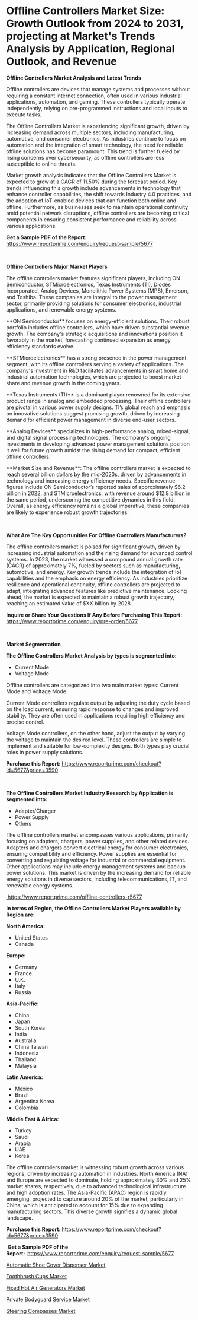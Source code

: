 <p><h1>Offline Controllers Market Size: Growth Outlook from 2024 to 2031, projecting at Market's Trends Analysis by Application, Regional Outlook, and Revenue</h1></p><p><strong>Offline Controllers Market Analysis and Latest Trends</strong></p>
<p><p>Offline controllers are devices that manage systems and processes without requiring a constant internet connection, often used in various industrial applications, automation, and gaming. These controllers typically operate independently, relying on pre-programmed instructions and local inputs to execute tasks.</p><p>The Offline Controllers Market is experiencing significant growth, driven by increasing demand across multiple sectors, including manufacturing, automotive, and consumer electronics. As industries continue to focus on automation and the integration of smart technology, the need for reliable offline solutions has become paramount. This trend is further fueled by rising concerns over cybersecurity, as offline controllers are less susceptible to online threats.</p><p>Market growth analysis indicates that the Offline Controllers Market is expected to grow at a CAGR of 11.50% during the forecast period. Key trends influencing this growth include advancements in technology that enhance controller capabilities, the shift towards Industry 4.0 practices, and the adoption of IoT-enabled devices that can function both online and offline. Furthermore, as businesses seek to maintain operational continuity amid potential network disruptions, offline controllers are becoming critical components in ensuring consistent performance and reliability across various applications.</p></p>
<p><strong>Get a Sample PDF of the Report:&nbsp;</strong> <a href="https://www.reportprime.com/enquiry/request-sample/5677">https://www.reportprime.com/enquiry/request-sample/5677</a></p>
<p>&nbsp;</p>
<p><strong>Offline Controllers Major Market Players</strong></p>
<p><p>The offline controllers market features significant players, including ON Semiconductor, STMicroelectronics, Texas Instruments (TI), Diodes Incorporated, Analog Devices, Monolithic Power Systems (MPS), Emerson, and Toshiba. These companies are integral to the power management sector, primarily providing solutions for consumer electronics, industrial applications, and renewable energy systems.</p><p>**ON Semiconductor** focuses on energy-efficient solutions. Their robust portfolio includes offline controllers, which have driven substantial revenue growth. The company's strategic acquisitions and innovations position it favorably in the market, forecasting continued expansion as energy efficiency standards evolve.</p><p>**STMicroelectronics** has a strong presence in the power management segment, with its offline controllers serving a variety of applications. The company's investment in R&D facilitates advancements in smart home and industrial automation technologies, which are projected to boost market share and revenue growth in the coming years.</p><p>**Texas Instruments (TI)** is a dominant player renowned for its extensive product range in analog and embedded processing. Their offline controllers are pivotal in various power supply designs. TI’s global reach and emphasis on innovative solutions suggest promising growth, driven by increasing demand for efficient power management in diverse end-user sectors.</p><p>**Analog Devices** specializes in high-performance analog, mixed-signal, and digital signal processing technologies. The company's ongoing investments in developing advanced power management solutions position it well for future growth amidst the rising demand for compact, efficient offline controllers.</p><p>**Market Size and Revenue**: The offline controllers market is expected to reach several billion dollars by the mid-2020s, driven by advancements in technology and increasing energy efficiency needs. Specific revenue figures include ON Semiconductor’s reported sales of approximately $6.2 billion in 2022, and STMicroelectronics, with revenue around $12.8 billion in the same period, underscoring the competitive dynamics in this field. Overall, as energy efficiency remains a global imperative, these companies are likely to experience robust growth trajectories.</p></p>
<p>&nbsp;</p>
<p><strong>What Are The Key Opportunities For Offline Controllers Manufacturers?</strong></p>
<p><p>The offline controllers market is poised for significant growth, driven by increasing industrial automation and the rising demand for advanced control systems. In 2023, the market witnessed a compound annual growth rate (CAGR) of approximately 7%, fueled by sectors such as manufacturing, automotive, and energy. Key growth trends include the integration of IoT capabilities and the emphasis on energy efficiency. As industries prioritize resilience and operational continuity, offline controllers are projected to adapt, integrating advanced features like predictive maintenance. Looking ahead, the market is expected to maintain a robust growth trajectory, reaching an estimated value of $XX billion by 2028.</p></p>
<p><strong>Inquire or Share Your Questions If Any Before Purchasing This Report:</strong> <a href="https://www.reportprime.com/enquiry/pre-order/5677">https://www.reportprime.com/enquiry/pre-order/5677</a></p>
<p>&nbsp;</p>
<p><strong>Market Segmentation</strong></p>
<p><strong>The Offline Controllers Market Analysis by types is segmented into:</strong></p>
<p><ul><li>Current Mode</li><li>Voltage Mode</li></ul></p>
<p><p>Offline controllers are categorized into two main market types: Current Mode and Voltage Mode. </p><p>Current Mode controllers regulate output by adjusting the duty cycle based on the load current, ensuring rapid response to changes and improved stability. They are often used in applications requiring high efficiency and precise control. </p><p>Voltage Mode controllers, on the other hand, adjust the output by varying the voltage to maintain the desired level. These controllers are simple to implement and suitable for low-complexity designs. Both types play crucial roles in power supply solutions.</p></p>
<p><strong>Purchase this Report:&nbsp;</strong><a href="https://www.reportprime.com/checkout?id=5677&price=3590">https://www.reportprime.com/checkout?id=5677&price=3590</a></p>
<p>&nbsp;</p>
<p><strong>The Offline Controllers Market Industry Research by Application is segmented into:</strong></p>
<p><ul><li>Adapter/Charger</li><li>Power Supply</li><li>Others</li></ul></p>
<p><p>The offline controllers market encompasses various applications, primarily focusing on adapters, chargers, power supplies, and other related devices. Adapters and chargers convert electrical energy for consumer electronics, ensuring compatibility and efficiency. Power supplies are essential for converting and regulating voltage for industrial or commercial equipment. Other applications may include energy management systems and backup power solutions. This market is driven by the increasing demand for reliable energy solutions in diverse sectors, including telecommunications, IT, and renewable energy systems.</p></p>
<p><a href="https://www.reportprime.com/offline-controllers-r5677">&nbsp;https://www.reportprime.com/offline-controllers-r5677</a></p>
<p><strong>In terms of Region, the Offline Controllers Market Players available by Region are:</strong></p>
<p>
    <p> <strong> North America: </strong>
        <ul>
            <li>United States</li>
            <li>Canada</li>
        </ul>
        </p> 
    <p> <strong> Europe: </strong>
        <ul>
            <li>Germany</li>
            <li>France</li>
            <li>U.K.</li>
            <li>Italy</li>
            <li>Russia</li>
        </ul>
        </p> 
    <p> <strong> Asia-Pacific: </strong>
        <ul>
            <li>China</li>
            <li>Japan</li>
            <li>South Korea</li>
            <li>India</li>
            <li>Australia</li>
            <li>China Taiwan</li>
            <li>Indonesia</li>
            <li>Thailand</li>
            <li>Malaysia</li>
        </ul>
        </p> 
    <p> <strong> Latin America: </strong>
        <ul>
            <li>Mexico</li>
            <li>Brazil</li>
            <li>Argentina Korea</li>
            <li>Colombia</li>
        </ul>
        </p> 
    <p> <strong> Middle East & Africa: </strong>
        <ul>
            <li>Turkey</li>
            <li>Saudi</li>
            <li>Arabia</li>
            <li>UAE</li>
            <li>Korea</li>
        </ul>
    </p>
    </p>
<p><p>The offline controllers market is witnessing robust growth across various regions, driven by increasing automation in industries. North America (NA) and Europe are expected to dominate, holding approximately 30% and 25% market shares, respectively, due to advanced technological infrastructure and high adoption rates. The Asia-Pacific (APAC) region is rapidly emerging, projected to capture around 20% of the market, particularly in China, which is anticipated to account for 15% due to expanding manufacturing sectors. This diverse growth signifies a dynamic global landscape.</p></p>
<p><strong>Purchase this Report: </strong><a href="https://www.reportprime.com/checkout?id=5677&price=3590">https://www.reportprime.com/checkout?id=5677&price=3590</a></p>
<p>&nbsp;<strong>Get a Sample PDF of the Report:&nbsp;&nbsp;</strong><a href="https://www.reportprime.com/enquiry/request-sample/5677">https://www.reportprime.com/enquiry/request-sample/5677</a></p>
<p><strong></strong></p>
<p><p><a href="https://www.linkedin.com/pulse/global-automatic-shoe-cover-dispenser-market-focus-product-o0xwe?trackingId=wmt2L01WQWaIb0tvYHqhmw%3D%3D">Automatic Shoe Cover Dispenser Market</a></p><p><a href="https://www.linkedin.com/pulse/insights-toothbrush-cups-market-players-size-geographical-l4j2e?trackingId=KUE5UNt2SKClV%2BIzwz49ag%3D%3D">Toothbrush Cups Market</a></p><p><a href="https://issuu.com/reportprime-2/docs/fixed-hot-air-generators-market-siz_15612668d0ad9a">Fixed Hot Air Generators Market</a></p><p><a href="https://medium.com/@rasaunharrison331/private-bodyguard-service-market-size-share-competitive-landscape-and-trend-analysis-report-by-104195f396f7">Private Bodyguard Service Market</a></p><p><a href="https://issuu.com/reportprime-2/docs/steering-compasses-market-size-2030_cd2e35871b4c31">Steering Compasses Market</a></p></p>